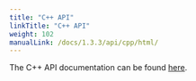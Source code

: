 ```yaml
---
title: "C++ API"
linkTitle: "C++ API"
weight: 102
manualLink: /docs/1.3.3/api/cpp/html/
---
```


<!--

 Licensed to the Apache Software Foundation (ASF) under one
 or more contributor license agreements.  See the NOTICE file
 distributed with this work for additional information
 regarding copyright ownership.  The ASF licenses this file
 to you under the Apache License, Version 2.0 (the
 "License"); you may not use this file except in compliance
 with the License.  You may obtain a copy of the License at

   https://www.apache.org/licenses/LICENSE-2.0

 Unless required by applicable law or agreed to in writing,
 software distributed under the License is distributed on an
 "AS IS" BASIS, WITHOUT WARRANTIES OR CONDITIONS OF ANY
 KIND, either express or implied.  See the License for the
 specific language governing permissions and limitations
 under the License.

-->

The C++ API documentation can be found <a href="https://avro.apache.org/docs/1.3.3/api/cpp/html/index.html">here</a>.
